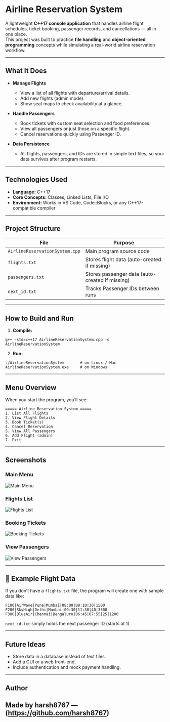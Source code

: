 

#  Airline Reservation System  

A lightweight **C++17 console application** that handles airline flight schedules, ticket booking, passenger records, and cancellations — all in one place.  
This project was built to practice **file handling** and **object-oriented programming** concepts while simulating a real-world airline reservation workflow.  

---

##  What It Does  

- **Manage Flights**  
  - View a list of all flights with departure/arrival details.  
  - Add new flights (admin mode).  
  - Show seat maps to check availability at a glance.  

- **Handle Passengers**  
  - Book tickets with custom seat selection and food preferences.  
  - View all passengers or just those on a specific flight.  
  - Cancel reservations quickly using Passenger ID.  

- **Data Persistence**  
  - All flights, passengers, and IDs are stored in simple text files, so your data survives after program restarts.  

---

##  Technologies Used  

- **Language:** C++17  
- **Core Concepts:** Classes, Linked Lists, File I/O  
- **Environment:** Works in VS Code, Code::Blocks, or any C++17-compatible compiler  

---

## Project Structure  

| File | Purpose |  
|-------|---------|  
| `AirlineReservationSystem.cpp` | Main program source code |  
| `flights.txt` | Stores flight data (auto-created if missing) |  
| `passengers.txt` | Stores passenger data (auto-created if missing) |  
| `next_id.txt` | Tracks Passenger IDs between runs |  

---

## How to Build and Run  

1. **Compile:**  

```
g++ -std=c++17 AirlineReservationSystem.cpp -o AirlineReservationSystem
````

2. **Run:**

```
./AirlineReservationSystem       # on Linux / Mac
AirlineReservationSystem.exe     # on Windows
```

---

## Menu Overview

When you start the program, you’ll see:

```
===== Airline Reservation System =====
1. List All Flights
2. View Flight Details
3. Book Ticket(s)
4. Cancel Reservation
5. View All Passengers
6. Add Flight (admin)
7. Exit
```

---

##  Screenshots

### Main Menu

![Main Menu](images/menu.png)

### Flights List

![Flights List](images/list-flights.png)

### Booking Tickets

![Booking Tickets](images/book-ticket.png)

### View Passengers

![View Passengers](images/view-passengers.png)

---

## 📄 Example Flight Data

If you don’t have a `flights.txt` file, the program will create one with sample data like:

```
F100|AirWave|Pune|Mumbai|08:00|09:10|30|1500
F200|SkyHigh|Delhi|Mumbai|09:30|11:30|40|3500
F300|BlueAir|Chennai|Bengaluru|06:45|07:55|25|1200
```

`next_id.txt` simply holds the next passenger ID (starts at 1).

---

## Future Ideas

* Store data in a database instead of text files.
* Add a GUI or a web front-end.
* Include authentication and mock payment handling.

---

## Author

Made by harsh8767 — (https://github.com/harsh8767)
---


